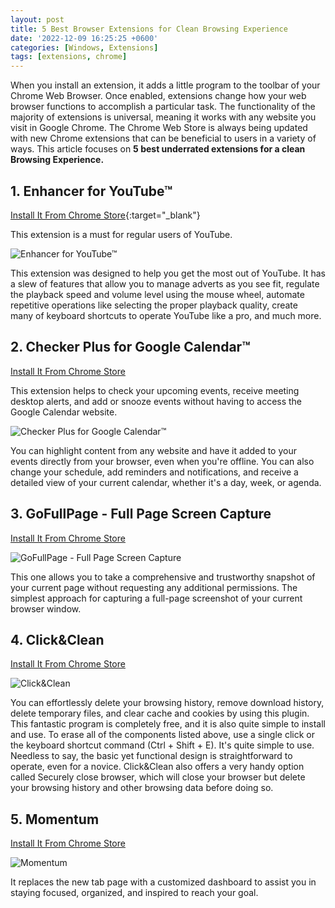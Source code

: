 ```yaml
---
layout: post
title: 5 Best Browser Extensions for Clean Browsing Experience
date: '2022-12-09 16:25:25 +0600'
categories: [Windows, Extensions]
tags: [extensions, chrome]
---
```

When you install an extension, it adds a little program to the toolbar of your Chrome Web Browser. Once enabled, extensions change how your web browser functions to accomplish a particular task. The functionality of the majority of extensions is universal, meaning it works with any website you visit in Google Chrome. The Chrome Web Store is always being updated with new Chrome extensions that can be beneficial to users in a variety of ways. This article focuses on **5 best underrated extensions for a clean Browsing Experience.**

## 1. Enhancer for YouTube™
[Install It From Chrome Store](https://chrome.google.com/webstore/detail/enhancer-for-youtube/ponfpcnoihfmfllpaingbgckeeldkhle){:target="_blank"}

This extension is a must for regular users of YouTube.

![Enhancer for YouTube™](https://lh3.googleusercontent.com/nudNXUHW8hVpiOYmhk8LY1XBwv-q76JYMlCdOC5sx5jFLUnc2-bk7XIklQq3YdOBArS3qWuSrOpAfDKndadVXEKWVQ=w640-h400-e365-rj-sc0x00ffffff)

This extension was designed to help you get the most out of YouTube. It has a slew of features that allow you to manage adverts as you see fit, regulate the playback speed and volume level using the mouse wheel, automate repetitive operations like selecting the proper playback quality, create many of keyboard shortcuts to operate YouTube like a pro, and much more.

## 2. Checker Plus for Google Calendar™
[Install It From Chrome Store](https://chrome.google.com/webstore/detail/checker-plus-for-google-c/hkhggnncdpfibdhinjiegagmopldibha)

This extension helps to check your upcoming events, receive meeting desktop alerts, and add or snooze events without having to access the Google Calendar website.

![Checker Plus for Google Calendar™](https://lh3.googleusercontent.com/HRfNSDc7KzG8VElLkOJqqdLlb5TgwwawZ_HTe9SUiKskybu_F2FjCiU6PxNOijDg55fLhNGnQhhI2HZefM5TpoEYyQ=w640-h400-e365-rj-sc0x00ffffff)

You can highlight content from any website and have it added to your events directly from your browser, even when you're offline. You can also change your schedule, add reminders and notifications, and receive a detailed view of your current calendar, whether it's a day, week, or agenda.

## 3. GoFullPage - Full Page Screen Capture
[Install It From Chrome Store](https://chrome.google.com/webstore/detail/gofullpage-full-page-scre/fdpohaocaechififmbbbbbknoalclacl)

![GoFullPage - Full Page Screen Capture](https://lh3.googleusercontent.com/KliK8PicAmMyHkP7zOuSpkbaUBdj-ZuFaqIlBxanf4E6FRGzx6FAZ2z6pHOL-vvnOKL_5Ji4APtMKjvXy-1_e20Pnw=w640-h400-e365-rj-sc0x00ffffff)

This one allows you to take a comprehensive and trustworthy snapshot of your current page without requesting any additional permissions. The simplest approach for capturing a full-page screenshot of your current browser window.

## 4. Click&Clean
[Install It From Chrome Store](https://chrome.google.com/webstore/detail/clickclean/ghgabhipcejejjmhhchfonmamedcbeod?hl=en)

![Click&Clean](https://lh3.googleusercontent.com/2o0uZeGL8TQdQC22crzJinQinbytF-HffhT7_tUXMnKdzsy76vmtge_mYv6d_upDmclMacgXjzsVTNDAdNDuT9D3=w640-h400-e365-rj-sc0x00ffffff)

You can effortlessly delete your browsing history, remove download history, delete temporary files, and clear cache and cookies by using this plugin. This fantastic program is completely free, and it is also quite simple to install and use. To erase all of the components listed above, use a single click or the keyboard shortcut command (Ctrl + Shift + E). It's quite simple to use. Needless to say, the basic yet functional design is straightforward to operate, even for a novice. Click&Clean also offers a very handy option called Securely close browser, which will close your browser but delete your browsing history and other browsing data before doing so.

## 5. Momentum
[Install It From Chrome Store](https://chrome.google.com/webstore/detail/momentum/laookkfknpbbblfpciffpaejjkokdgca)

![Momentum](https://lh3.googleusercontent.com/M8ncwNlsiWj8EIY9wO1iGfIbqxp2bpPoXzh_qC0mVi4-dg1gOR5y-7o2cCO8jqK2OCNbStDdrP5kbKNcnrag9qxinA=w640-h400-e365-rj-sc0x00ffffff)

It replaces the new tab page with a customized dashboard to assist you in staying focused, organized, and inspired to reach your goal.
